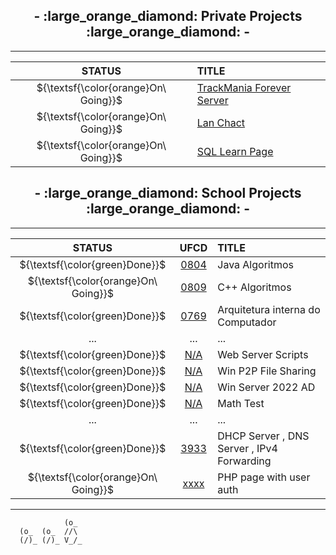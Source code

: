 <h2 align="center">- :large_orange_diamond: Private Projects :large_orange_diamond: -</h2>

- - -

<div align="center">

  STATUS | TITLE
  :---: | :---
  ${\textsf{\color{orange}On\ Going}}$ | [TrackMania Forever Server](https://github.com/andre-c01/)
  ${\textsf{\color{orange}On\ Going}}$ | [Lan Chact](https://github.com/andre-c01/)
  ${\textsf{\color{orange}On\ Going}}$ | [SQL Learn Page](https://github.com/andre-c01/)
</div>

<h2 align="center">- :large_orange_diamond: School Projects :large_orange_diamond: -</h2>

- - -

<div align="center">

  STATUS | UFCD | TITLE
  :---: | :---: | :---
  ${\textsf{\color{green}Done}}$ | [0804](https://github.com/andre-c01/0804) | Java Algoritmos
  ${\textsf{\color{orange}On\ Going}}$ | [0809](https://github.com/andre-c01/cpp) | C++ Algoritmos
  ${\textsf{\color{green}Done}}$ | [0769](https://github.com/andre-c01/0769) | Arquitetura interna do Computador
  ... | ... | ...
  ${\textsf{\color{green}Done}}$ | [N/A](https://github.com/andre-c01/server_scripts) | Web Server Scripts
  ${\textsf{\color{green}Done}}$ | [N/A](https://github.com/andre-c01/Win_P2P) | Win P2P File Sharing
  ${\textsf{\color{green}Done}}$ | [N/A](https://github.com/andre-c01/WinServerAD_2022) | Win Server 2022 AD
  ${\textsf{\color{green}Done}}$ | [N/A](https://github.com/andre-c01/math_test) | Math Test
  ... | ... | ...
  ${\textsf{\color{green}Done}}$ | [3933](https://github.com/andre-c01/3933) | DHCP Server , DNS Server , IPv4 Forwarding
  ${\textsf{\color{orange}On\ Going}}$ | [xxxx](https://github.com/andre-c01/xxxx) | PHP page with user auth
</div>

- - -

```
            (o_
  (o_  (o_  //\
  (/)_ (/)_ V_/_ 
``` 


<!--
**andre-c01/andre-c01** is a ✨ _special_ ✨ repository because its `README.md` (this file) appears on your GitHub profile.

Here are some ideas to get you started:

- 🔭 I’m currently working on ...
- 🌱 I’m currently learning ...
- 👯 I’m looking to collaborate on ...
- 🤔 I’m looking for help with ...
- 💬 Ask me about ...
- 📫 How to reach me: ...
- 😄 Pronouns: ...
- ⚡ Fun fact: ...
-->
